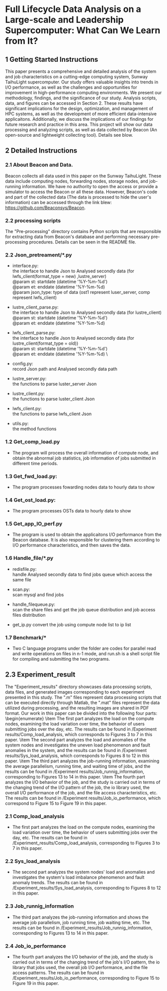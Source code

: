 # Full Lifecycle Data Analysis on a Large-scale and Leadership Supercomputer: What Can We Learn from It?

## 1 Getting Started Instructions

This paper presents a comprehensive and detailed analysis of the system and job characteristics on a cutting-edge computing system, Sunway TaihuLight supercomputer. Our study offers valuable insights into trends in I/O performance, as well as the challenges and opportunities for improvement in high-performance computing environments. We present our methodology, findings, and the significance of our study. Analysis scripts, data, and figures can be accessed in Section 2. These results have significant implications for the design, optimization, and management of HPC systems, as well as the development of more efficient data-intensive applicaitons. Additionally, we discuss the implications of our findings for future research and practice in this area.
This project will show our data processing and analyzing scripts, as well as data collected by Beacon (An open-source and lightweight collecting tool). 
Details see blow.

## 2 Detailed Instructions

### 2.1 About Beacon and Data.

Beacon collects all data used in this paper on the Sunway TaihuLight. These data include computing nodes, forwarding nodes, storage nodes, and job-running information. We have no authority to open the access or provide a simulator to access the Beacon or all these data. However, Beacon's code and part of the collected data (The data is processed to hide the user's information) can be accessed through the link blew: https://github.com/Beaconsys/Beacon.

### 2.2 processing scripts

The "Pre-processing" directory contains Python scripts that are responsible for extracting data from Beacon's database and performing necessary pre-processing procedures. Details can be seen in the README file.

### 2.2 Json_pretreament/*.py
 - interface.py:\
    the interface to handle Json to Analysed secondly data (for lwfs_client(format_type = new) ,lustre_server) \
    @param st: startdate (datetime '%Y-%m-%d') \
    @param et: enddate (datetime '%Y-%m-%d) \
    @param json_type: type of data (ost1 represent luser_server, comp represent lwfs_client)

 - lustre_client_parse.py:\
    the interface to handle Json to Analysed secondly data (for lustre_client) \
    @param st: startdate (datetime '%Y-%m-%d') \
    @param et: enddate (datetime '%Y-%m-%d)

 - lwfs_client_parse.py:\
    the interface to handle Json to Analysed secondly data (for lustre_client(format_type = old)) \
    @param st: startdate (datetime '%Y-%m-%d') \
    @param et: enddate (datetime '%Y-%m-%d) \

 - config.py:\
    record Json path and Analysed secondly data path

 - lustre_server.py:\
    the functions to parse luster_server Json

 - lustre_client.py:\
    the functions to parse luster_client Json

 - lwfs_client.py:\
    the functions to parse lwfs_client Json

 - utils.py:\
    the method functions

### 1.2 Get_comp_load.py
 - The program will process the overall information of compute node, and obtain the abnormal job statistics, job information of jobs submitted in different time periods.

### 1.3 Get_fwd_load.py:
 - The program processes fowarding nodes data to hourly data to show

### 1.4 Get_ost_load.py:
 - The program processes OSTs data to hourly data to show

### 1.5 Get_app_IO_perf.py
 - The program is used to obtain the applicaitons I/O performance from the Beacon database. It is also responsible for clustering them according to I/O performance characteristics, and then saves the data.

### 1.6 Handle_file/*.py
 - redisfile.py: \
    handle Analysed secondly data to find jobs queue which access the same file

 - scan.py:\
    scan mysql and find jobs

 - handle_filequeue.py:\
    scan the share files and get the job queue distribution and job access files distribution

 - get_ip.py
    convert the job using compute node list to ip list

### 1.7 Benchmark/*
 - Two C language programs under the folder are codes for parallel read and write operations on files in n-1 mode, and run.sh is a shell script file for compiling and submitting the two programs.

## 2.3 Experiment_result

The "Experiment_results" directory showcases data processing scripts, data files, and generated images corresponding to each experiment presented in this study. The ".m" files represent data processing scripts that can be executed directly through Matlab, the ".mat" files represent the data utilized during processing, and the resulting images are shared in PDF format. Our work in this paper can be divided into the following four parts:
\begin{enumerate}
\item The first part analyzes the load on the compute nodes, examining the load variation over time, the behavior of users submitting jobs over the day, etc. The results can be found in /Experiment results/Comp_load_analysis, which corresponds to Figures 3 to 7 in this paper.
\item The second part analyzes the load and anomalies of the system nodes and investigates the uneven load phenomenon and fault anomalies in the system, and the results can be found in /Experiment results/Sys_load_analysis, which corresponds to Figures 8 to 12 in this paper.
\item The third part analyzes the job-running information, examining the average parallelism, running time, and waiting time of jobs, and the results can be found in /Experiment results/Job_runnig_information, corresponding to Figures 13 to 14 in this paper.
\item The fourth part analyzes the I/O behavior of the job, and the study is carried out in terms of the changing trend of the I/O pattern of the job, the io library used, the overall I/O performance of the job, and the file access characteristics, etc. The results can be found in /Experiment results/Job_io_performance, which correspond to Figure 15 to Figure 19 in this paper.

### 2.1 Comp_load_analysis
 - The first part analyzes the load on the compute nodes, examining the load variation over time, the behavior of users submitting jobs over the day, etc. The results can be found in /Experiment_results/Comp_load_analysis, corresponding to Figures 3 to 7 in this paper.

### 2.2 Sys_load_analysis
 - The second part analyzes the system nodes' load and anomalies and investigates the system's load imbalance phenomenon and fault anomaly trends. The results can be found in /Experiment_results/Sys_load_analysis, corresponding to Figures 8 to 12 in this paper.

### 2.3 Job_runnig_information
 - The third part analyzes the job-running information and shows the average job parallelism, job running time, job waiting time, etc. The results can be found in /Experiment_results/Job_runnig_information, corresponding to Figures 13 to 14 in this paper.

### 2.4 Job_io_performance
 - The fourth part analyzes the I/O behavior of the job, and the study is carried out in terms of the changing trend of the job's I/O pattern, the io library that jobs used, the overall job I/O performance, and the file access patterns. The results can be found in /Experiment_results/Job_io_performance, corresponding to Figure 15 to Figure 19 in this paper.
